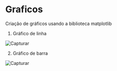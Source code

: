 # Graficos

Criação de gráficos usando a biblioteca matplotlib

1) Gráfico de linha

![Capturar](https://user-images.githubusercontent.com/76793712/143315953-c14079a3-139c-4b6a-b0a0-a5d40e2e0797.PNG)

2) Gráfico de barra

![Capturar](https://user-images.githubusercontent.com/76793712/143316471-afac9824-f576-4dc3-a101-1612773f7858.PNG)
